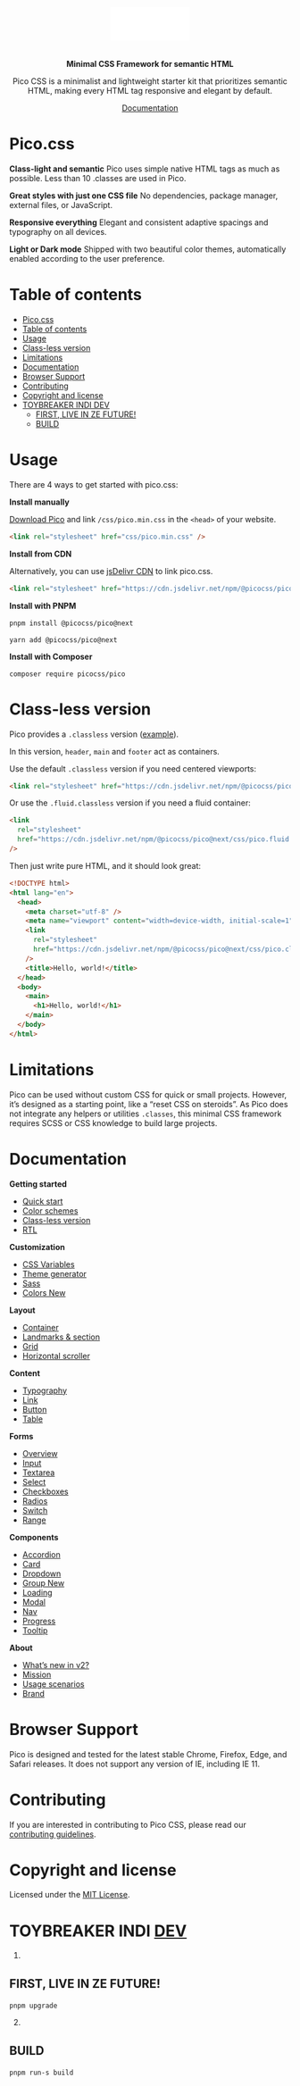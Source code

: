 <p align="center" style="padding: 1rem;">
  <a href="https://v2.picocss.com/">
    <img src=".github/logo.svg" width="auto" height="60">
  </a>
</p>

<p align="center">
  <strong>Minimal CSS Framework for semantic HTML</strong>
</p>

<p align="center">
 Pico CSS is a minimalist and lightweight starter kit that prioritizes semantic HTML, making every HTML tag responsive and elegant by default.
</p>

<p align="center">
  <a href="https://v2.picocss.com/docs">Documentation</a>
</p>

# Pico.css

**Class-light and semantic**
Pico uses simple native HTML tags as much as possible. Less than 10 .classes are used in Pico.

**Great styles with just one CSS file**
No dependencies, package manager, external files, or JavaScript.

**Responsive everything**
Elegant and consistent adaptive spacings and typography on all devices.

**Light or Dark mode**
Shipped with two beautiful color themes, automatically enabled according to the user preference.

# Table of contents

- [Pico.css](#picocss)
- [Table of contents](#table-of-contents)
- [Usage](#usage)
- [Class-less version](#class-less-version)
- [Limitations](#limitations)
- [Documentation](#documentation)
- [Browser Support](#browser-support)
- [Contributing](#contributing)
- [Copyright and license](#copyright-and-license)
- [TOYBREAKER INDI DEV](#toybreaker-indi-dev)
  - [FIRST, LIVE IN ZE FUTURE!](#first-live-in-ze-future)
  - [BUILD](#build)

# Usage

There are 4 ways to get started with pico.css:

**Install manually**

[Download Pico](https://github.com/picocss/pico/archive/refs/heads/v2.zip) and link `/css/pico.min.css` in the `<head>` of your website.

```html
<link rel="stylesheet" href="css/pico.min.css" />
```

**Install from CDN**

Alternatively, you can use [jsDelivr CDN](https://www.jsdelivr.com/package/npm/@picocss/pico) to link pico.css.

```html
<link rel="stylesheet" href="https://cdn.jsdelivr.net/npm/@picocss/pico@next/css/pico.min.css" />
```

**Install with PNPM**

```shell
pnpm install @picocss/pico@next
```

```shell
yarn add @picocss/pico@next
```

**Install with Composer**

```shell
composer require picocss/pico
```

# Class-less version

Pico provides a `.classless` version ([example](https://picocss.com/examples/classless)).

In this version, `header`, `main` and `footer` act as containers.

Use the default `.classless` version if you need centered viewports:

```html
<link rel="stylesheet" href="https://cdn.jsdelivr.net/npm/@picocss/pico@next/css/pico.classless.min.css" />
```

Or use the `.fluid.classless` version if you need a fluid container:

```html
<link
  rel="stylesheet"
  href="https://cdn.jsdelivr.net/npm/@picocss/pico@next/css/pico.fluid.classless.min.css"
/>
```

Then just write pure HTML, and it should look great:

```html
<!DOCTYPE html>
<html lang="en">
  <head>
    <meta charset="utf-8" />
    <meta name="viewport" content="width=device-width, initial-scale=1" />
    <link
      rel="stylesheet"
      href="https://cdn.jsdelivr.net/npm/@picocss/pico@next/css/pico.classless.min.css"
    />
    <title>Hello, world!</title>
  </head>
  <body>
    <main>
      <h1>Hello, world!</h1>
    </main>
  </body>
</html>
```

# Limitations

Pico can be used without custom CSS for quick or small projects. However, it’s designed as a starting point, like a “reset CSS on steroids”. As Pico does not integrate any helpers or utilities `.classes`, this minimal CSS framework requires SCSS or CSS knowledge to build large projects.

# Documentation

**Getting started**

- [Quick start](https://v2.picocss.com/docs)
- [Color schemes](https://v2.picocss.com/docs/color-schemes)
- [Class-less version](https://v2.picocss.com/docs/classless)
- [RTL](https://v2.picocss.com/docs/rtl)

**Customization**

- [CSS Variables](https://v2.picocss.com/docs/css-variables)
- [Theme generator](https://v2.picocss.com/docs/theme-generator)
- [Sass](https://v2.picocss.com/docs/sass)
- [Colors New](https://v2.picocss.com/docs/colors)

**Layout**

- [Container](https://v2.picocss.com/docs/container)
- [Landmarks & section](https://v2.picocss.com/docs/landmarks-section)
- [Grid](https://v2.picocss.com/docs/grid)
- [Horizontal scroller](https://v2.picocss.com/docs/scroller)

**Content**

- [Typography](https://v2.picocss.com/docs/typography)
- [Link](https://v2.picocss.com/docs/link)
- [Button](https://v2.picocss.com/docs/button)
- [Table](https://v2.picocss.com/docs/table)

**Forms**

- [Overview](https://v2.picocss.com/docs/forms)
- [Input](https://v2.picocss.com/docs/forms/input)
- [Textarea](https://v2.picocss.com/docs/forms/textarea)
- [Select](https://v2.picocss.com/docs/forms/select)
- [Checkboxes](https://v2.picocss.com/docs/forms/checkboxes)
- [Radios](https://v2.picocss.com/docs/forms/radios)
- [Switch](https://v2.picocss.com/docs/forms/switch)
- [Range](https://v2.picocss.com/docs/forms/range)

**Components**

- [Accordion](https://v2.picocss.com/docs/accordion)
- [Card](https://v2.picocss.com/docs/card)
- [Dropdown](https://v2.picocss.com/docs/dropdown)
- [Group New](https://v2.picocss.com/docs/group)
- [Loading](https://v2.picocss.com/docs/loading)
- [Modal](https://v2.picocss.com/docs/modal)
- [Nav](https://v2.picocss.com/docs/nav)
- [Progress](https://v2.picocss.com/docs/progress)
- [Tooltip](https://v2.picocss.com/docs/tooltip)

**About**

- [What’s new in v2?](https://v2.picocss.com/docs/v2)
- [Mission](https://v2.picocss.com/docs/mission)
- [Usage scenarios](https://v2.picocss.com/docs/usage-scenarios)
- [Brand](https://v2.picocss.com/docs/brand)

# Browser Support

Pico is designed and tested for the latest stable Chrome, Firefox, Edge, and Safari releases. It does not support any version of IE, including IE 11.

# Contributing

If you are interested in contributing to Pico CSS, please read our [contributing guidelines](https://github.com/picocss/pico/blob/master/.github/CONTRIBUTING.md).

# Copyright and license

Licensed under the [MIT License](https://github.com/picocss/pico/blob/master/LICENSE.md).

# TOYBREAKER INDI [DEV](https://github.com/toybreaker/piko)

1.

## FIRST, LIVE IN ZE FUTURE!

```pnpm upgrade```

2.

##  BUILD

```pnpm run-s build```